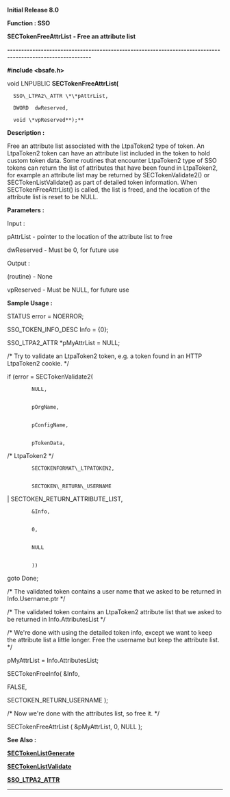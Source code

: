




<!--
 /\* Font Definitions \*/
 @font-face
 {font-family:Helv;
 panose-1:2 11 6 4 2 2 2 3 2 4;}
@font-face
 {font-family:"Cambria Math";
 panose-1:2 4 5 3 5 4 6 3 2 4;}
 /\* Style Definitions \*/
 p.MsoNormal, li.MsoNormal, div.MsoNormal
 {margin-top:0cm;
 margin-right:0cm;
 margin-bottom:8.0pt;
 margin-left:0cm;
 line-height:107%;
 font-size:11.0pt;
 font-family:"Calibri",sans-serif;}
.MsoChpDefault
 {font-size:11.0pt;}
.MsoPapDefault
 {margin-bottom:8.0pt;
 line-height:107%;}
 /\* Page Definitions \*/
 @page WordSection1
 {size:612.0pt 792.0pt;
 margin:72.0pt 72.0pt 72.0pt 72.0pt;}
div.WordSection1
 {page:WordSection1;}
-->




**Initial Release 8.0**



**Function : SSO**



**SECTokenFreeAttrList** **- Free an
attribute list**


**----------------------------------------------------------------------------------------------------------**



**#include <bsafe.h>**



void
LNPUBLIC **SECTokenFreeAttrList(**  

      SSO\_LTPA2\_ATTR \*\*pAttrList,  

      DWORD  dwReserved,  

      void \*vpReserved**);**



**Description :**



Free an
attribute list associated with the LtpaToken2 type of token.  An LtpaToken2
token can have an attribute list included in the token to hold custom token
data.   Some routines that encounter LtpaToken2 type of SSO tokens can return
the list of attributes that have been found in LtpaToken2, for example an
attribute list may be returned by SECTokenValidate2() or SECTokenListValidate()
as part of detailed token information.  When SECTokenFreeAttrList() is called,
the list is freed, and the location of the attribute list is reset to be NULL.


 


**Parameters :**



Input :  

pAttrList  -  pointer to the location of the attribute list to free  

  

dwReserved  -  Must be 0, for future use  

  




Output :  

(routine)  -  None  

  

  

vpReserved  -  Must be NULL, for future use  

  




 **Sample Usage :**


STATUS error
= NOERROR;


SSO\_TOKEN\_INFO\_DESC
Info = {0};


SSO\_LTPA2\_ATTR
\*pMyAttrList = NULL;


 


/\*
Try to validate an LtpaToken2 token, e.g. a token found in an HTTP LtpaToken2
cookie. \*/


if
(error = SECTokenValidate2(


            NULL,


            pOrgName,


            pConfigName,   


            pTokenData,
/\* LtpaToken2 \*/


            SECTOKENFORMAT\_LTPATOKEN2,


            SECTOKEN\_RETURN\_USERNAME
| SECTOKEN\_RETURN\_ATTRIBUTE\_LIST,


            &Info,


            0,


            NULL


            ))


 
goto Done;


 


/\*
The validated token contains a user name that we asked to be returned in
Info.Username.ptr \*/


 


/\*
The validated token contains an LtpaToken2 attribute list that we asked to be
returned in Info.AttributesList  \*/


 


/\*
We're done with using the detailed token info, except we want to keep the
attribute list a little longer.  Free the username but keep the attribute list.
\*/


 


 pMyAttrList
= Info.AttributesList;


 


 SECTokenFreeInfo(
&Info, 


      
FALSE,


      
SECTOKEN\_RETURN\_USERNAME );


 


/\*
Now we're done with the attributes list, so free it. \*/


SECTokenFreeAttrList
(  &pMyAttrList, 0, NULL );    


 **See Also :**


**[SECTokenListGenerate](SECTokenListGenerate.md)**


**[SECTokenListValidate](SECTokenListValidate.md)**


**[SSO\_LTPA2\_ATTR](notes:///852584E300582C9D/61FD4E9848264AD28525620B006BA8BD/9AFDD97FEC821B46482573FB003214E3)**



----------------------------------------------------------------------------------------------------------


 





